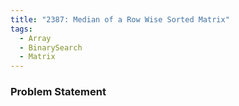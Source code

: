 ```yaml
---
title: "2387: Median of a Row Wise Sorted Matrix"
tags:
  - Array
  - BinarySearch
  - Matrix
---
```

### Problem Statement

